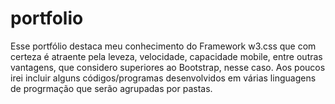 # portfolio
Esse portfólio destaca meu conhecimento do Framework w3.css que com certeza é atraente pela leveza, velocidade, capacidade mobile, entre outras vantagens, que considero superiores ao Bootstrap, nesse caso.
Aos poucos irei incluir alguns códigos/programas desenvolvidos em várias linguagens de progrmação que serão agrupadas por pastas.
